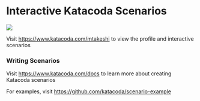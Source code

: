 # Interactive Katacoda Scenarios

[![](http://shields.katacoda.com/katacoda/mtakeshi/count.svg)](https://www.katacoda.com/mtakeshi "Get your profile on Katacoda.com")

Visit https://www.katacoda.com/mtakeshi to view the profile and interactive scenarios

### Writing Scenarios
Visit https://www.katacoda.com/docs to learn more about creating Katacoda scenarios

For examples, visit https://github.com/katacoda/scenario-example

